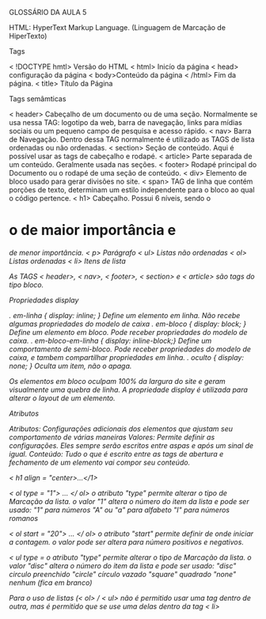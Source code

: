 GLOSSÁRIO DA AULA 5

HTML: HyperText Markup Language. (Linguagem de Marcação de HiperTexto)

Tags

< !DOCTYPE hmtl> Versão do HTML
< html> Inicío da página
< head> configuração da página
< body>Conteúdo da página
< /html> Fim da página.
< title> Título da Página

Tags semâmticas

< header> Cabeçalho de um documento ou de uma seção. Normalmente se usa nessa TAG: logotipo da web, barra de navegação, links para mídias sociais ou um pequeno campo de pesquisa e acesso rápido.
< nav> Barra de Navegação. Dentro dessa TAG normalmente é utilizado as TAGS de lista ordenadas ou não ordenadas.
< section> Seção de conteúdo. Aqui é possível usar as tags de cabeçalho e rodapé.
< article> Parte separada de um conteúdo. Geralmente usada nas seções.
< footer> Rodapé principal do Documento ou o rodapé de uma seção de conteúdo.
< div>  Elemento de bloco usado para gerar divisões no site.
< span> TAG de linha que contém porções de texto, determinam um estilo independente para o bloco ao qual o código pertence.
< h1> Cabeçalho. Possui 6 níveis, sendo o <h1> o de maior importância e <h6> de menor importância.
< p> Parágrafo
< ul> Listas não ordenadas
< ol> Listas ordenadas
< li> Itens de lista



As TAGS < header>, < nav>, < footer>, < section> e < article> são tags do tipo bloco.

Propriedades display

. em-linha { display: inline; } Define um elemento em linha. Não recebe algumas propriedades do modelo de caixa
. em-bloco { display: block; } Define um elemento em bloco. Pode receber propriedades do modelo de caixa.
. em-bloco-em-linha { display: inline-block;} Define um comportamento de semi-bloco. Pode receber propriedades do modelo de caixa, e tambem compartilhar propriedades em linha.
. oculto { display: none; } Oculta um item, não o apaga. 

Os elementos em bloco oculpam 100% da largura do site e geram visualmente uma quebra de linha.
A propriedade display é utilizada para alterar o layout de um elemento.

Atributos

Atributos: Configurações adicionais dos elementos que ajustam seu comportamento de várias maneiras
Valores: Permite definir as configurações. Eles sempre serão escritos entre aspas e após um sinal de igual.
Conteúdo: Tudo o que é escrito entre as tags de abertura e fechamento de um elemento vai compor seu conteúdo.

< h1 align = "center>...</1>

< ol type = "1"> ... </ ol>
        o atributo "type" permite alterar o tipo de Marcação da lista.
        o valor "1" altera o número do item da lista e pode ser usado:
            "1" para números
            "A" ou "a" para alfabeto
            "I" para números romanos

< ol start = "20"> ... </ ol>
        o atributo "start" permite definir de onde iniciar a contagem.
        o valor pode ser altera para número positivos e negativos.

< ul type =
        o atributo "type" permite alterar o tipo de Marcação da lista.
        o valor "disc" altera o número do item da lista e pode ser usado:
            "disc" circulo preenchido
            "circle" círculo vazado
            "square" quadrado
            "none" nenhum (fica em branco)

Para o uso de listas (< ol> / < ul> não é permitido usar uma tag dentro de outra, mas é permitido que se use uma
delas dentro da tag < li> 
